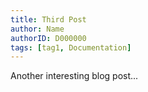 ```yaml
---
title: Third Post
author: Name
authorID: D000000
tags: [tag1, Documentation]
---
```

Another interesting blog post...
